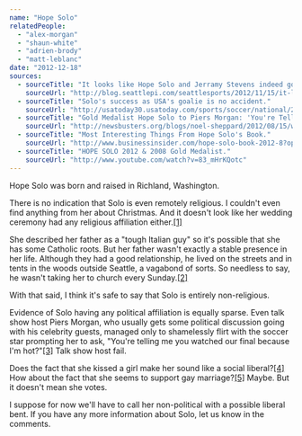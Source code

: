 ```yaml
---
name: "Hope Solo"
relatedPeople:
  - "alex-morgan"
  - "shaun-white"
  - "adrien-brody"
  - "matt-leblanc"
date: "2012-12-18"
sources:
  - sourceTitle: "It looks like Hope Solo and Jerramy Stevens indeed got married."
    sourceUrl: "http://blog.seattlepi.com/seattlesports/2012/11/15/it-looks-like-hope-solo-and-jerramy-stevens-indeed-got-married/"
  - sourceTitle: "Solo's success as USA's goalie is no accident."
    sourceUrl: "http://usatoday30.usatoday.com/sports/soccer/national/2007-07-24-hope-solo_N.htm?csp=34"
  - sourceTitle: "Gold Medalist Hope Solo to Piers Morgan: 'You're Telling Me You Watched Our Final Because I'm Hot?'"
    sourceUrl: "http://newsbusters.org/blogs/noel-sheppard/2012/08/15/womens-gold-medal-soccer-goalie-asks-flirtatious-piers-morgan-you-wat"
  - sourceTitle: "Most Interesting Things From Hope Solo's Book."
    sourceUrl: "http://www.businessinsider.com/hope-solo-book-2012-8?op=1"
  - sourceTitle: "HOPE SOLO 2012 & 2008 Gold Medalist."
    sourceUrl: "http://www.youtube.com/watch?v=83_mHrKQotc"
---
```


Hope Solo was born and raised in Richland, Washington.

There is no indication that Solo is even remotely religious. I couldn't even find anything from her about Christmas. And it doesn't look like her wedding ceremony had any religious affiliation either.<a class="source-citation" href="http://blog.seattlepi.com/seattlesports/2012/11/15/it-looks-like-hope-solo-and-jerramy-stevens-indeed-got-married/" title="It looks like Hope Solo and Jerramy Stevens indeed got married.">[1]</a>

She described her father as a "tough Italian guy" so it's possible that she has some Catholic roots. But her father wasn't exactly a stable presence in her life. Although they had a good relationship, he lived on the streets and in tents in the woods outside Seattle, a vagabond of sorts. So needless to say, he wasn't taking her to church every Sunday.<a class="source-citation" href="http://usatoday30.usatoday.com/sports/soccer/national/2007-07-24-hope-solo_N.htm?csp=34" title="Solo&apos;s success as USA&apos;s goalie is no accident.">[2]</a>

With that said, I think it's safe to say that Solo is entirely non-religious.

Evidence of Solo having any political affiliation is equally sparse. Even talk show host Piers Morgan, who usually gets some political discussion going with his celebrity guests, managed only to shamelessly flirt with the soccer star prompting her to ask, "You're telling me you watched our final because I'm hot?"<a class="source-citation" href="http://newsbusters.org/blogs/noel-sheppard/2012/08/15/womens-gold-medal-soccer-goalie-asks-flirtatious-piers-morgan-you-wat" title="Gold Medalist Hope Solo to Piers Morgan: &apos;You&apos;re Telling Me You Watched Our Final Because I&apos;m Hot?&apos;">[3]</a> Talk show host fail.

Does the fact that she kissed a girl make her sound like a social liberal?<a class="source-citation" href="http://www.businessinsider.com/hope-solo-book-2012-8?op=1" title="Most Interesting Things From Hope Solo&apos;s Book.">[4]</a> How about the fact that she seems to support gay marriage?<a class="source-citation" href="http://www.youtube.com/watch?v=83_mHrKQotc" title="HOPE SOLO 2012 &amp; 2008 Gold Medalist.">[5]</a> Maybe. But it doesn't mean she votes.

I suppose for now we'll have to call her non-political with a possible liberal bent. If you have any more information about Solo, let us know in the comments.